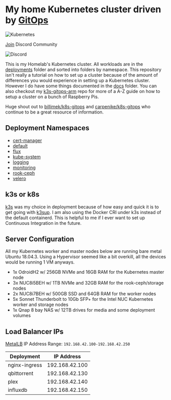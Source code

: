# My home Kubernetes cluster driven by [GitOps](https://www.weave.works/blog/what-is-gitops-really)

![Kubernetes](https://i.imgur.com/p1RzXjQ.png)

[Join](https://discord.gg/hk58BZV) Discord Community

![Discord](https://img.shields.io/discord/673534664354430999?label=discord) 

This is my Homelab's Kubernetes cluster. All workloads are in the [deployments](./deployments/) folder and sorted into folders by namespace. This repository isn't really a tutorial on how to set up a cluster because of the amount of differences you would experience in setting up a Kubernetes cluster. However I do have some things documented in the [docs](./docs/) folder. You can also checkout my [k3s-gitops-arm](https://github.com/onedr0p/k3s-gitops-arm) repo for more of a A-Z guide on how to setup a cluster on a bunch of Raspberry Pis.

Huge shout out to [billimek/k8s-gitops](https://github.com/billimek/k8s-gitops) and [carpenike/k8s-gitops](https://github.com/carpenike/k8s-gitops) who continue to be a great resource of information.

## Deployment Namespaces

- [cert-manager](./deployments/cert-manager)
- [default](./deployments/default)
- [flux](./deployments/flux)
- [kube-system](./deployments/kube-system)
- [logging](./deployments/logging)
- [monitoring](./deployments/monitoring)
- [rook-ceph](./deployments/rook-ceph)
- [velero](./deployments/velero)

## k3s or k8s

[k3s](https://github.com/rancher/k3s) was my choice in deployment because of how easy and quick it is to get going with [k3sup](https://github.com/alexellis/k3sup). I am also using the Docker CRI under k3s instead of the default containerd. This is helpful to me if I ever want to set up Continuous Integration in the future.

## Server Configuration

All my Kubernetes worker and master nodes below are running bare metal Ubuntu 18.04.3. Using a Hypervisor seemed like a bit overkill, all the devices would be running 1 VM anyways.

- 1x OdroidH2 w/ 256GB NVMe and 16GB RAM for the Kubernetes master node
- 3x NUC8i5BEH w/ 1TB NVMe and 32GB RAM for the rook-ceph/storage nodes
- 2x NUC8i7BEH w/ 500GB SSD and 64GB RAM for the worker nodes
- 5x Sonnet Thunderbolt to 10Gb SFP+ for the Intel NUC Kubernetes worker and storage nodes
- 1x Qnap 8 bay NAS w/ 12TB drives for media and some deployment volumes

## Load Balancer IPs

[MetalLB](https://metallb.universe.tf/) IP Address Range: `192.168.42.100-192.168.42.250`

|Deployment|IP Address|
|---|---|
|nginx-ingress|192.168.42.100|
|qbittorrent  |192.168.42.130|
|plex         |192.168.42.140|
|influxdb     |192.168.42.150|
